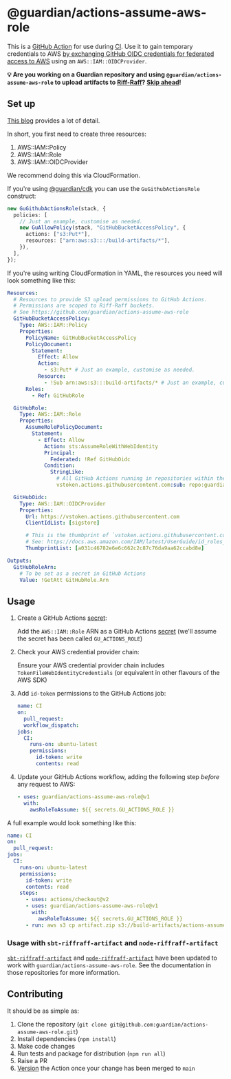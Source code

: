 # @guardian/actions-assume-aws-role

This is a [GitHub Action][action] for use during [CI].
Use it to gain temporary credentials to AWS [by exchanging GitHub OIDC credentials for federated access to AWS][aws-docs] using an `AWS::IAM::OIDCProvider`.

**:bulb: Are you working on a Guardian repository and using `@guardian/actions-assume-aws-role` to upload artifacts to [Riff-Raff]?
[Skip ahead]!**

## Set up
[This blog][awsteele] provides a lot of detail.

In short, you first need to create three resources:
  1. AWS::IAM::Policy
  2. AWS::IAM::Role
  3. AWS::IAM::OIDCProvider

We recommend doing this via CloudFormation.

If you're using [@guardian/cdk] you can use the `GuGithubActionsRole` construct:

```typescript
new GuGithubActionsRole(stack, {
  policies: [
    // Just an example, customise as needed.
    new GuAllowPolicy(stack, "GitHubBucketAccessPolicy", {
      actions: ["s3:Put*"],
      resources: ["arn:aws:s3:::/build-artifacts/*"],
    }),
  ],
});
```

If you're using writing CloudFormation in YAML, the resources you need will look something like this:

```yaml
Resources:
  # Resources to provide S3 upload permissions to GitHub Actions.
  # Permissions are scoped to Riff-Raff buckets.
  # See https://github.com/guardian/actions-assume-aws-role
  GitHubBucketAccessPolicy:
    Type: AWS::IAM::Policy
    Properties:
      PolicyName: GitHubBucketAccessPolicy
      PolicyDocument:
        Statement:
          Effect: Allow
          Action:
            - s3:Put* # Just an example, customise as needed.
          Resource:
            - !Sub arn:aws:s3:::build-artifacts/* # Just an example, customise as needed.
      Roles:
        - Ref: GitHubRole

  GitHubRole:
    Type: AWS::IAM::Role
    Properties:
      AssumeRolePolicyDocument:
        Statement:
          - Effect: Allow
            Action: sts:AssumeRoleWithWebIdentity
            Principal:
              Federated: !Ref GitHubOidc
            Condition:
              StringLike:
                # All GitHub Actions running in repositories within the Guardian GitHub organisation, customise as needed.
                vstoken.actions.githubusercontent.com:sub: repo:guardian/*

  GitHubOidc:
    Type: AWS::IAM::OIDCProvider
    Properties:
      Url: https://vstoken.actions.githubusercontent.com
      ClientIdList: [sigstore]

      # This is the thumbprint of `vstoken.actions.githubusercontent.com`
      # See: https://docs.aws.amazon.com/IAM/latest/UserGuide/id_roles_providers_create_oidc_verify-thumbprint.html
      ThumbprintList: [a031c46782e6e6c662c2c87c76da9aa62ccabd8e]

Outputs:
  GitHubRoleArn:
    # To be set as a secret in GitHub Actions
    Value: !GetAtt GitHubRole.Arn
```

## Usage
1. Create a GitHub Actions [secret]:

    Add the `AWS::IAM::Role` ARN as a GitHub Actions [secret] (we'll assume the secret has been called `GU_ACTIONS_ROLE`)
2. Check your AWS credential provider chain:

    Ensure your AWS credential provider chain includes `TokenFileWebIdentityCredentials` (or equivalent in other flavours of the AWS SDK)
3. Add `id-token` permissions to the GitHub Actions job:
    ```yaml
    name: CI
    on:
      pull_request:
      workflow_dispatch:
    jobs:
      CI:
        runs-on: ubuntu-latest
        permissions:
          id-token: write
          contents: read
    ```
4. Update your GitHub Actions workflow, adding the following step _before_ any request to AWS:
    ```yaml
    - uses: guardian/actions-assume-aws-role@v1
      with:
        awsRoleToAssume: ${{ secrets.GU_ACTIONS_ROLE }}
    ```

A full example would look something like this:

```yaml
name: CI
on:
  pull_request:
jobs:
  CI:
    runs-on: ubuntu-latest
    permissions:
      id-token: write
      contents: read
    steps:
      - uses: actions/checkout@v2
      - uses: guardian/actions-assume-aws-role@v1
        with:
          awsRoleToAssume: ${{ secrets.GU_ACTIONS_ROLE }}
      - run: aws s3 cp artifact.zip s3://build-artifacts/actions-assume-aws-role/ci/artifact.zip # Just an example, customise as needed.
```

### Usage with `sbt-riffraff-artifact` and `node-riffraff-artifact`
[`sbt-riffraff-artifact`][riffraff-sbt] and [`node-riffraff-artifact`][riffraff-node] have been updated to work with `guardian/actions-assume-aws-role`.
See the documentation in those repositories for more information.

## Contributing
It should be as simple as:
  1. Clone the repository (`git clone git@github.com:guardian/actions-assume-aws-role.git`)
  2. Install dependencies (`npm install`)
  3. Make code changes
  4. Run tests and package for distribution (`npm run all`)
  5. Raise a PR
  6. [Version] the Action once your change has been merged to `main`


[@guardian/cdk]: https://github.com/guardian/cdk
[action]: https://github.com/features/actions
[aws-docs]: https://docs.aws.amazon.com/IAM/latest/UserGuide/id_roles_providers_create_oidc.html
[awsteele]: https://awsteele.com/blog/2021/09/15/aws-federation-comes-to-github-actions.html
[CI]: https://docs.github.com/en/actions/automating-builds-and-tests/about-continuous-integration
[Riff-Raff]: https://github.com/guardian/riffraff
[riffraff-node]: https://github.com/guardian/node-riffraff-artifact
[riffraff-sbt]: https://github.com/guardian/sbt-riffraff-artifact
[secret]: https://docs.github.com/en/actions/security-guides/encrypted-secrets
[Skip ahead]: #usage-with-sbt-riffraff-artifact-and-node-riffraff-artifact
[Version]: https://github.com/actions/toolkit/blob/master/docs/action-versioning.md
